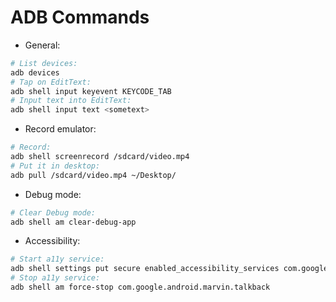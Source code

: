# ADB Commands
- General:
``` bash
# List devices:
adb devices
# Tap on EditText:
adb shell input keyevent KEYCODE_TAB
# Input text into EditText:
adb shell input text <sometext>
```
- Record emulator:
``` bash
# Record:
adb shell screenrecord /sdcard/video.mp4
# Put it in desktop:
adb pull /sdcard/video.mp4 ~/Desktop/
```
- Debug mode:
``` bash
# Clear Debug mode:
adb shell am clear-debug-app
```
- Accessibility:
``` bash
# Start a11y service:
adb shell settings put secure enabled_accessibility_services com.google.android.marvin.talkback/com.google.android.marvin.talkback.TalkBackService
# Stop a11y service:
adb shell am force-stop com.google.android.marvin.talkback
```
